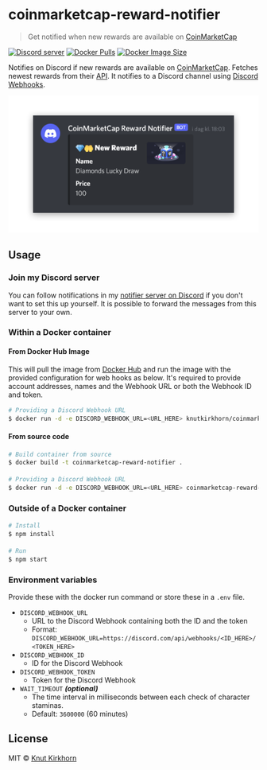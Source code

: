 # coinmarketcap-reward-notifier
> Get notified when new rewards are available on [CoinMarketCap](https://coinmarketcap.com/)

[![Discord server](https://img.shields.io/discord/891699682961686549?color=5865F2&logo=discord&logoColor=white)](https://discord.gg/CBtDPB5eFE) [![Docker Pulls](https://img.shields.io/docker/pulls/knutkirkhorn/coinmarketcap-reward-notifier)](https://hub.docker.com/r/knutkirkhorn/coinmarketcap-reward-notifier) [![Docker Image Size](https://badgen.net/docker/size/knutkirkhorn/coinmarketcap-reward-notifier)](https://hub.docker.com/r/knutkirkhorn/coinmarketcap-reward-notifier)

Notifies on Discord if new rewards are available on [CoinMarketCap](https://coinmarketcap.com/). Fetches newest rewards from their [API](https://api.coinmarketcap.com/shop/v3/product/list). It notifies to a Discord channel using [Discord Webhooks](https://discord.com/developers/docs/resources/webhook).

<div align="center">
	<img src="https://raw.githubusercontent.com/knutkirkhorn/coinmarketcap-reward-notifier/main/media/example.png" alt="CoinMarketCap reward notification example">
</div>

## Usage
### Join my Discord server
You can follow notifications in my [notifier server on Discord](https://discord.gg/CBtDPB5eFE) if you don't want to set this up yourself. It is possible to forward the messages from this server to your own.

### Within a Docker container
#### From Docker Hub Image
This will pull the image from [Docker Hub](https://hub.docker.com/) and run the image with the provided configuration for web hooks as below. It's required to provide account addresses, names and the Webhook URL or both the Webhook ID and token.

```sh
# Providing a Discord Webhook URL
$ docker run -d -e DISCORD_WEBHOOK_URL=<URL_HERE> knutkirkhorn/coinmarketcap-reward-notifier
```

#### From source code
```sh
# Build container from source
$ docker build -t coinmarketcap-reward-notifier .

# Providing a Discord Webhook URL
$ docker run -d -e DISCORD_WEBHOOK_URL=<URL_HERE> coinmarketcap-reward-notifier
```

### Outside of a Docker container
```sh
# Install
$ npm install

# Run
$ npm start
```

### Environment variables
Provide these with the docker run command or store these in a `.env` file.

- `DISCORD_WEBHOOK_URL`
    - URL to the Discord Webhook containing both the ID and the token
    - Format: `DISCORD_WEBHOOK_URL=https://discord.com/api/webhooks/<ID_HERE>/<TOKEN_HERE>`
- `DISCORD_WEBHOOK_ID`
    - ID for the Discord Webhook
- `DISCORD_WEBHOOK_TOKEN`
    - Token for the Discord Webhook
- `WAIT_TIMEOUT` ***(optional)***
    - The time interval in milliseconds between each check of character staminas.
    - Default: `3600000` (60 minutes)

## License
MIT © [Knut Kirkhorn](https://github.com/knutkirkhorn/coinmarketcap-reward-notifier/blob/main/LICENSE)
